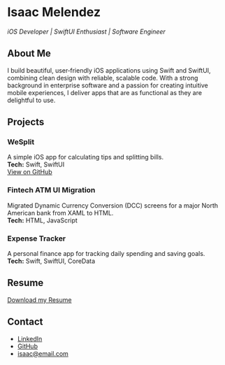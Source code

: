 # Isaac Melendez  
_iOS Developer | SwiftUI Enthusiast | Software Engineer_

## About Me  
I build beautiful, user‑friendly iOS applications using Swift and SwiftUI, combining clean design with reliable, scalable code. With a strong background in enterprise software and a passion for creating intuitive mobile experiences, I deliver apps that are as functional as they are delightful to use.

## Projects  
### WeSplit  
A simple iOS app for calculating tips and splitting bills.  
**Tech:** Swift, SwiftUI  
[View on GitHub](#)

### Fintech ATM UI Migration  
Migrated Dynamic Currency Conversion (DCC) screens for a major North American bank from XAML to HTML.  
**Tech:** HTML, JavaScript  

### Expense Tracker  
A personal finance app for tracking daily spending and saving goals.  
**Tech:** Swift, SwiftUI, CoreData  

## Resume  
[Download my Resume](#)

## Contact  
- [LinkedIn](#)  
- [GitHub](https://github.com/yourusername)  
- isaac@email.com
